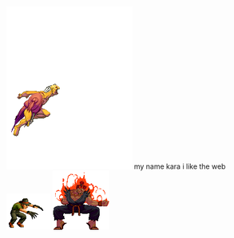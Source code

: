 ![image](https://github.com/karakolodinsky/karakolodinsky/blob/main/colorswap%20(1).gif) my name kara i like the web
![image](https://github.com/karakolodinsky/karakolodinsky/blob/main/Choi94.gif)
![image](https://github.com/karakolodinsky/karakolodinsky/blob/main/colorswap.gif)


<!--
**karakolodinsky/karakolodinsky** is a ✨ _special_ ✨ repository because its `README.md` (this file) appears on your GitHub profile.

Here are some ideas to get you started:

- 🔭 I’m currently working on ...
- 🌱 I’m currently learning ...
- 👯 I’m looking to collaborate on ...
- 🤔 I’m looking for help with ...
- 💬 Ask me about ...
- 📫 How to reach me: ...
- 😄 Pronouns: ...
- ⚡ Fun fact: ...
-->
